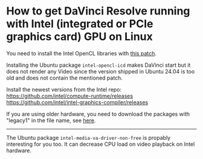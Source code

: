 # How to get DaVinci Resolve running with Intel (integrated or PCIe graphics card) GPU on Linux

You need to install the Intel OpenCL libraries with [this patch](https://github.com/intel/compute-runtime/pull/673).

Installing the Ubuntu package `intel-opencl-icd` makes DaVinci start but it does not render any Video since the version shipped in Ubuntu 24.04 is too old and does not contain the mentioned patch.

Install the newest versions from the Intel repo:  
https://github.com/intel/compute-runtime/releases  
https://github.com/intel/intel-graphics-compiler/releases

If you are using older hardware, you need to download the packages with "legacy1" in the file name, see [here](https://github.com/intel/compute-runtime/blob/master/LEGACY_PLATFORMS.md).

---

The Ubuntu package `intel-media-va-driver-non-free` is propably interesting for you too. It can decrease CPU load on video playback on Intel hardware.
